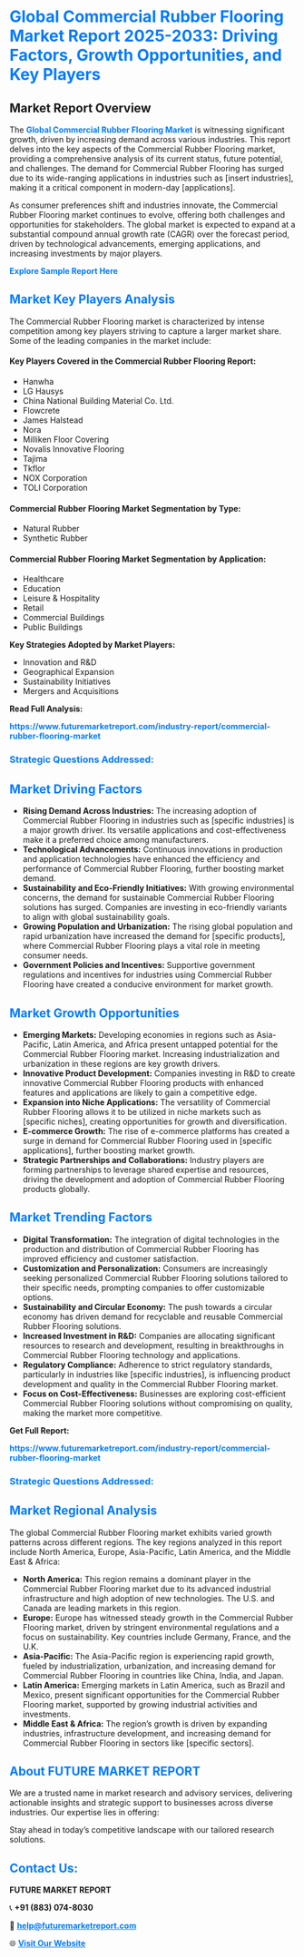 <h1 style="color: #007BFF;">Global Commercial Rubber Flooring Market Report 2025-2033: Driving Factors, Growth Opportunities, and Key Players</h1>

<section id="overview">
<h2>Market Report Overview</h2>
<p>The <a href="https://www.futuremarketreport.com/industry-report/commercial-rubber-flooring-market" style="color: #007BFF; text-decoration: none;"><strong>Global Commercial Rubber Flooring Market</strong></a> is witnessing significant growth, driven by increasing demand across various industries. This report delves into the key aspects of the Commercial Rubber Flooring market, providing a comprehensive analysis of its current status, future potential, and challenges. The demand for Commercial Rubber Flooring has surged due to its wide-ranging applications in industries such as [insert industries], making it a critical component in modern-day [applications].</p>
<p>As consumer preferences shift and industries innovate, the Commercial Rubber Flooring market continues to evolve, offering both challenges and opportunities for stakeholders. The global market is expected to expand at a substantial compound annual growth rate (CAGR) over the forecast period, driven by technological advancements, emerging applications, and increasing investments by major players.</p>
</section>

<section id="overview">
<p><a href="https://www.futuremarketreport.com/request-sample/reportId=105817" style="color: #007BFF; text-decoration: none;"><strong>Explore Sample Report Here</strong></a></p>
</section>

<section id="key-players">
<h2 style="color: #007BFF;">Market Key Players Analysis</h2>
<p>The Commercial Rubber Flooring market is characterized by intense competition among key players striving to capture a larger market share. Some of the leading companies in the market include:</p>
<h4>Key Players Covered in the Commercial Rubber Flooring Report:</h4>
<ul><li>Hanwha</li><li>LG Hausys</li><li>China National Building Material Co. Ltd.</li><li>Flowcrete</li><li>James Halstead</li><li>Nora</li><li>Milliken Floor Covering</li><li>Novalis Innovative Flooring</li><li>Tajima</li><li>Tkflor</li><li>NOX Corporation</li><li>TOLI Corporation</li></ul>
<h4>Commercial Rubber Flooring Market Segmentation by Type:</h4>
<ul><li>Natural Rubber</li><li>Synthetic Rubber</li></ul>

<h4>Commercial Rubber Flooring Market Segmentation by Application:</h4>
<ul><li>Healthcare</li><li>Education</li><li>Leisure &amp; Hospitality</li><li>Retail</li><li>Commercial Buildings</li><li>Public Buildings</li></ul>
<p><strong>Key Strategies Adopted by Market Players:</strong></p>
<ul>
<li>Innovation and R&D</li>
<li>Geographical Expansion</li>
<li>Sustainability Initiatives</li>
<li>Mergers and Acquisitions</li>
</ul>
</section>

<section>
<p><strong>Read Full Analysis: </strong></p><a href="https://www.futuremarketreport.com/industry-report/commercial-rubber-flooring-market" style="color: #007BFF; text-decoration: none;"><strong>https://www.futuremarketreport.com/industry-report/commercial-rubber-flooring-market</strong></a>
<h3 style="color: #007BFF;">Strategic Questions Addressed:</h3>
</section>

<section id="driving-factors">
<h2 style="color: #007BFF;">Market Driving Factors</h2>
<ul>
<li><strong>Rising Demand Across Industries:</strong> The increasing adoption of Commercial Rubber Flooring in industries such as [specific industries] is a major growth driver. Its versatile applications and cost-effectiveness make it a preferred choice among manufacturers.</li>
<li><strong>Technological Advancements:</strong> Continuous innovations in production and application technologies have enhanced the efficiency and performance of Commercial Rubber Flooring, further boosting market demand.</li>
<li><strong>Sustainability and Eco-Friendly Initiatives:</strong> With growing environmental concerns, the demand for sustainable Commercial Rubber Flooring solutions has surged. Companies are investing in eco-friendly variants to align with global sustainability goals.</li>
<li><strong>Growing Population and Urbanization:</strong> The rising global population and rapid urbanization have increased the demand for [specific products], where Commercial Rubber Flooring plays a vital role in meeting consumer needs.</li>
<li><strong>Government Policies and Incentives:</strong> Supportive government regulations and incentives for industries using Commercial Rubber Flooring have created a conducive environment for market growth.</li>
</ul>
</section>

<section id="growth-opportunities">
<h2 style="color: #007BFF;">Market Growth Opportunities</h2>
<ul>
<li><strong>Emerging Markets:</strong> Developing economies in regions such as Asia-Pacific, Latin America, and Africa present untapped potential for the Commercial Rubber Flooring market. Increasing industrialization and urbanization in these regions are key growth drivers.</li>
<li><strong>Innovative Product Development:</strong> Companies investing in R&D to create innovative Commercial Rubber Flooring products with enhanced features and applications are likely to gain a competitive edge.</li>
<li><strong>Expansion into Niche Applications:</strong> The versatility of Commercial Rubber Flooring allows it to be utilized in niche markets such as [specific niches], creating opportunities for growth and diversification.</li>
<li><strong>E-commerce Growth:</strong> The rise of e-commerce platforms has created a surge in demand for Commercial Rubber Flooring used in [specific applications], further boosting market growth.</li>
<li><strong>Strategic Partnerships and Collaborations:</strong> Industry players are forming partnerships to leverage shared expertise and resources, driving the development and adoption of Commercial Rubber Flooring products globally.</li>
</ul>
</section>

<section id="trending-factors">
<h2 style="color: #007BFF;">Market Trending Factors</h2>
<ul>
<li><strong>Digital Transformation:</strong> The integration of digital technologies in the production and distribution of Commercial Rubber Flooring has improved efficiency and customer satisfaction.</li>
<li><strong>Customization and Personalization:</strong> Consumers are increasingly seeking personalized Commercial Rubber Flooring solutions tailored to their specific needs, prompting companies to offer customizable options.</li>
<li><strong>Sustainability and Circular Economy:</strong> The push towards a circular economy has driven demand for recyclable and reusable Commercial Rubber Flooring solutions.</li>
<li><strong>Increased Investment in R&D:</strong> Companies are allocating significant resources to research and development, resulting in breakthroughs in Commercial Rubber Flooring technology and applications.</li>
<li><strong>Regulatory Compliance:</strong> Adherence to strict regulatory standards, particularly in industries like [specific industries], is influencing product development and quality in the Commercial Rubber Flooring market.</li>
<li><strong>Focus on Cost-Effectiveness:</strong> Businesses are exploring cost-efficient Commercial Rubber Flooring solutions without compromising on quality, making the market more competitive.</li>
</ul>
</section>

<section>
<p><strong>Get Full Report: </strong></p><a href="https://www.futuremarketreport.com/industry-report/commercial-rubber-flooring-market" style="color: #007BFF; text-decoration: none;"><strong>https://www.futuremarketreport.com/industry-report/commercial-rubber-flooring-market</strong></a>
<h3 style="color: #007BFF;">Strategic Questions Addressed:</h3>
</section>


<section id="regional-analysis">
<h2 style="color: #007BFF;">Market Regional Analysis</h2>
<p>The global Commercial Rubber Flooring market exhibits varied growth patterns across different regions. The key regions analyzed in this report include North America, Europe, Asia-Pacific, Latin America, and the Middle East & Africa:</p>
<ul>
<li><strong>North America:</strong> This region remains a dominant player in the Commercial Rubber Flooring market due to its advanced industrial infrastructure and high adoption of new technologies. The U.S. and Canada are leading markets in this region.</li>
<li><strong>Europe:</strong> Europe has witnessed steady growth in the Commercial Rubber Flooring market, driven by stringent environmental regulations and a focus on sustainability. Key countries include Germany, France, and the U.K.</li>
<li><strong>Asia-Pacific:</strong> The Asia-Pacific region is experiencing rapid growth, fueled by industrialization, urbanization, and increasing demand for Commercial Rubber Flooring in countries like China, India, and Japan.</li>
<li><strong>Latin America:</strong> Emerging markets in Latin America, such as Brazil and Mexico, present significant opportunities for the Commercial Rubber Flooring market, supported by growing industrial activities and investments.</li>
<li><strong>Middle East & Africa:</strong> The region’s growth is driven by expanding industries, infrastructure development, and increasing demand for Commercial Rubber Flooring in sectors like [specific sectors].</li>
</ul>
</section>

<footer>
<h2 style="color: #007BFF;">About FUTURE MARKET REPORT</h2>
<p>We are a trusted name in market research and advisory services, delivering actionable insights and strategic support to businesses across diverse industries. Our expertise lies in offering:</p>

<p>Stay ahead in today’s competitive landscape with our tailored research solutions.</p>

<h2 style="color: #007BFF;">Contact Us:</h2>
<p><strong>FUTURE MARKET REPORT</strong></p>
<p>📞 <strong>+91 (883) 074-8030</strong></p>
<p>📧 <strong><a href="mailto:help@futuremarketreport.com" style="color: #007BFF;">help@futuremarketreport.com</a></strong></p>
<p>🌐 <strong><a href="https://www.futuremarketreport.com/" style="color: #007BFF;">Visit Our Website</a></strong></p>
</footer>